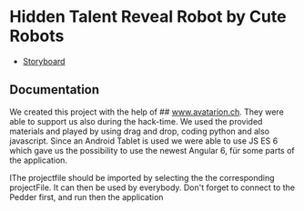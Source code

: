 # Hidden Talent Reveal Robot by Cute Robots

* [Storyboard](https://docs.google.com/document/d/1AaifBNFDsiOlHg8lNEjQ_q719C0zN0bFHrqqkT48_BM/edit#)

## Documentation

We created this project with the help of ## www.avatarion.ch. They were able to support us also during the hack-time. We used the provided materials and played by using drag and drop, coding python and also javascript.
Since an Android Tablet is used we were able to use JS ES 6 which gave us the possibility to use the newest Angular 6, für some parts of the application.

IThe projectfile should be imported by selecting the the corresponding projectFile. It can then be used by everybody. Don't forget to connect to the Pedder first, and run then the application